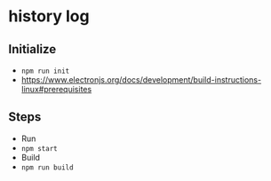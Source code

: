 # history log

## Initialize

 - `npm run init`
  - https://www.electronjs.org/docs/development/build-instructions-linux#prerequisites

## Steps

 - Run
  - `npm start`
 - Build
  - `npm run build`

